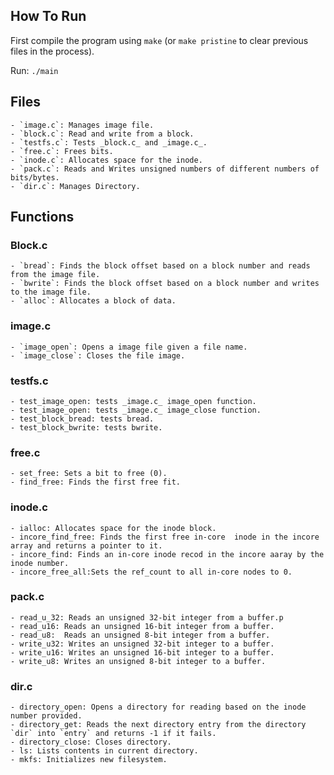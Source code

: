 ## How To Run
First compile the program using `make` (or `make pristine` to clear previous files in the process).

Run: `./main`

## Files
    - `image.c`: Manages image file.
    - `block.c`: Read and write from a block.
    - `testfs.c`: Tests _block.c_ and _image.c_.
    - `free.c`: Frees bits.
    - `inode.c`: Allocates space for the inode.
    - `pack.c`: Reads and Writes unsigned numbers of different numbers of bits/bytes.
    - `dir.c`: Manages Directory.

## Functions

### Block.c
    - `bread`: Finds the block offset based on a block number and reads from the image file.
    - `bwrite`: Finds the block offset based on a block number and writes to the image file.
    - `alloc`: Allocates a block of data.
### image.c
    - `image_open`: Opens a image file given a file name.
    - `image_close`: Closes the file image.
### testfs.c
    - test_image_open: tests _image.c_ image_open function.
    - test_image_open: tests _image.c_ image_close function.
    - test_block_bread: tests bread.
    - test_block_bwrite: tests bwrite.
### free.c
    - set_free: Sets a bit to free (0).
    - find_free: Finds the first free fit.
### inode.c
    - ialloc: Allocates space for the inode block.
    - incore_find_free: Finds the first free in-core  inode in the incore array and returns a pointer to it.
    - incore_find: Finds an in-core inode recod in the incore aaray by the inode number.
    - incore_free_all:Sets the ref_count to all in-core nodes to 0.
### pack.c
    - read_u_32: Reads an unsigned 32-bit integer from a buffer.p
    - read_u16: Reads an unsigned 16-bit integer from a buffer.
    - read_u8:  Reads an unsigned 8-bit integer from a buffer.
    - write_u32: Writes an unsigned 32-bit integer to a buffer.
    - write_u16: Writes an unsigned 16-bit integer to a buffer.
    - write_u8: Writes an unsigned 8-bit integer to a buffer.

### dir.c
    - directory_open: Opens a directory for reading based on the inode number provided.
    - directory_get: Reads the next directory entry from the directory `dir` into `entry` and returns -1 if it fails.
    - directory_close: Closes directory.
    - ls: Lists contents in current directory.
    - mkfs: Initializes new filesystem.
    
